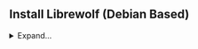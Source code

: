 ## Install Librewolf (Debian Based)
<details>
<summary>Expand...</summary>
```
sudo apt update && sudo apt install -y wget gnupg lsb-release apt-transport-https ca-certificates

distro=$(if echo " una bookworm vanessa focal jammy bullseye vera uma " | grep -q " $(lsb_release -sc) "; then lsb_release -sc; else echo focal; fi)

wget -O- https://deb.librewolf.net/keyring.gpg | sudo gpg --dearmor -o /usr/share/keyrings/librewolf.gpg

sudo tee /etc/apt/sources.list.d/librewolf.sources << EOF > /dev/null
Types: deb
URIs: https://deb.librewolf.net
Suites: $distro
Components: main
Architectures: amd64
Signed-By: /usr/share/keyrings/librewolf.gpg
EOF

sudo apt update

sudo apt install librewolf -y
```
</details>



## YT-DLP (fix) - Linux Mint (Debian)
<details>
<summary>Expand...</summary>
```
sudo apt remove yt-dlp
sudo curl -L https://github.com/yt-dlp/yt-dlp/releases/latest/download/yt-dlp -o /usr/bin/yt-dlp && sudo chmod +x yt-dlp
```
</details>



## FFmpeg
<details>
<summary>Expand...</summary>
```
sudo apt install ffmpeg
```
</details>



## Wordpress + XAMPP
<details>
<summary>Expand...</summary>
# Download & Unzip Wordpress
# https://wordpress.org/download/
```
cd "$HOME/Downloads" && wget https://wordpress.org/latest.tar.gz && tar -xzvf "latest.tar.gz"
sudo mv "$HOME/Downloads/wordpress" "/opt/lampp/htdocs"
```
# Download & Install XAMPP
# https://www.apachefriends.org/download.html
# https://www.apachefriends.org/faq_linux.html
```
chmod 755 xampp-linux-*-installer.run
sudo ./xampp-linux-*-installer.run
```
http://127.0.0.1/phpmyadmin/
http://127.0.0.1/{wordpress folder name}
</details>



## ALFA AWUS036ACH Fix
<details>
<summary>Expand...</summary>
```
sudo add-apt-repository ppa:kelebek333/kablosuz && sudo apt update && sudo apt install rtl8812au-dkms
```
</details>



## Full update, upgrade, dist-upgrade, autoremove, & clean
<details>
<summary>Expand...</summary>
```
sudo apt update -y && apt full-upgrade -y && apt --with-new-pkgs upgrade -y && apt dist-upgrade -y && apt autoremove -y && apt autoclean -y && apt clean -y
```
</details>



## Fixing Time / Timezone
<details>
<summary>Expand...</summary>
```
sudo apt install ntpdate && ntpdate in.pool.ntp.org && dpkg-reconfigure tzdata
```
</details>



## ohmyzsh
```
sh -c "$(curl -fsSL https://raw.githubusercontent.com/ohmyzsh/ohmyzsh/master/tools/install.sh)"

~/.zshrc

ZSH_THEME="agnoster"

restart
```

## Software Defined Radio, Part 6: Building a Cellphone IMSI Catcher (Stingray)
```
# https://www.hackers-arise.com/post/software-defined-radio-part-6-building-a-imsi-catcher-stingray

sudo apt-get install -y cmake autoconf libtool pkg-config build-essential python-docutils libcppunit-dev swig doxygen liblog4cpp5-dev gnuradio-dev gr-osmosdr libosmocore-dev liborc-0.4-dev swig

sudo git clone https://git.osmocom.org/gr-gsm 

cd gr-gsm && mkdir build && cd build && cmake .. && make -j 4 && sudo make install && sudo ldconfig

sudo echo 'export PYTHONPATH=/usr/local/lib/python3/dist-packages/:$PYTHONPATH' >> ~/.bashrc

sudo apt install kalibrate-rtl

sudo git clone https://github.com/Oros42/IMSI-catcher.git

sudo kal -s GSM850 -g 45 && grgsm_livemon -f 889.0M -g 45

cd IMSI-catcher && sudo python simple_IMSI-catcher.py -s
```

## VLC
```
sudo apt install vlc

Run as root:
sudo sed -i 's/geteuid/getppid/' /usr/bin/vlc
```

## How to null out outputs
```
command &>/dev/null
```

## Clear all terminal history & reset
```
cat /dev/null > ~/.bash_history && history -c && reset
```

## Vim commands
```
Esc – switch to command mode
:w – write out changes that were made
:q – exit Vim
:q! – exit Vim and discard any changes
:wq – saves the changes, and exits Vim
:x – save the changes made, and exits Vim
```

## Installing Waydroid
```
# if you're on debian run this
export distro=bullseye

# or if you're on ubuntu run this
export distro=focal


sudo curl https://repo.waydro.id/waydroid.gpg --output /usr/share/keyrings/waydroid.gpg
echo "deb [signed-by=/usr/share/keyrings/waydroid.gpg] https://repo.waydro.id/ ${distro} main" | \
  sudo tee /etc/apt/sources.list.d/waydroid.list

sudo apt update
sudo apt install -y \
  build-essential cdbs devscripts equivs fakeroot \
  git git-buildpackage git-lfs \
  libgbinder-dev

sudo wget https://raw.githubusercontent.com/MrCyjaneK/waydroid-build/main/build_changelog \
  -O /usr/bin/build_changelog
sudo chmod +x ${_}

mkdir ~/build-packages
cd ${_}
git clone https://github.com/waydroid/gbinder-python
cd gbinder-python
build_changelog
sudo mk-build-deps -ir -t "apt -o Debug::pkgProblemResolver=yes -y --no-install-recommends"
sudo debuild -b -uc -us
sudo apt install -f -y ../*.deb

sudo apt remove libgbinder-dev gbinder-python-build-deps git-lfs fakeroot equivs devscripts cdbs
# you can remove git and build-essential packages too
sudo apt autoremove
sudo rm /usr/bin/build_changelog

sudo apt install waydroid -y
```

## Installing Tor Browser
```
https://www.howtogeek.com/423866/how-to-install-and-use-the-tor-browser-on-linux/
```

## Install Tor Service + How to use
```
sudo apt install tor

sudo systemctl status tor.service
sudo systemctl start tor.service
sudo systemctl stop tor.service
```

## Proxychains
```
proxychains firefox duckduckgo.com
```

## Spoofing MAC Address
```
ifconfig wlan0 down

# Random MAC Address
macchanger -r wlan0

# Shows specified MAC Address of NIC
macchanger -s wlan0

ifconfig wlan0 up
```

## Install Alfa card drivers:
```
sudo apt install dkms && sudo apt install realtek-rtl88xxau-dkms && sudo reboot now
sudo git clone https://github.com/aircrack-ng/rtl8812au && cd rtl8812au/ && make && sudo make install && sudo rm -rf rtl8812au
```

## Installing Wifite:
```
sudo git clone https://github.com/kimocoder/wifite2.git && sudo pip install pytest-flake8 && sudo apt install hcxdumptool && sudo apt install hcxtools && sudo apt-get install libpcap-dev && sudo apt-get install python2.7-dev libssl-dev zlib1g-dev libpcap-dev && sudo git clone https://github.com/JPaulMora/Pyrit.git && cd Pyrit && sudo python3 setup.py clean && sudo python3 setup.py build && sudo python3 setup.py install && sudo apt clean -y && sudo apt autoremove -y
```

## Awesome GitHub Tools:
```
git clone https://github.com/v1s1t0r1sh3r3/airgeddon
git clone https://github.com/aircrack-ng/aircrack-ng
git clone https://github.com/aircrack-ng/mdk4
git clone https://github.com/yt-dlp/yt-dlp
git clone https://github.com/ohmyzsh/ohmyzsh
git clone https://github.com/hashcat/hashcat
git clone https://github.com/lanmaster53/recon-ng
git clone https://github.com/s0md3v/ReconDog
git clone https://github.com/laramies/theHarvester
git clone https://github.com/zxllkada/Get-instagram-users-info---Any-instagram-account
git clone https://github.com/martinvigo/email2phonenumber
git clone https://github.com/aircrack-ng/rtl8812au
git clone https://github.com/thewhiteh4t/FinalRecon
git clone https://github.com/khast3x/h8mail
git clone https://github.com/sherlock-project/sherlock
git clone https://github.com/threat9/routersploit
git clone https://github.com/HiroshiManRise/anonym8
git clone https://github.com/m4ll0k/Infoga
```

#### Advanced Linux Resources (Hardening)
[1](https://madaidans-insecurities.github.io/guides/linux-hardening.html) - 
[2](https://eldritchdata.neocities.org) - 
[3](https://vez.mrsk.me/linux-hardening.html)
